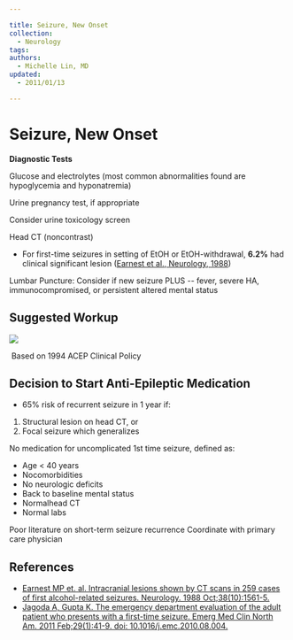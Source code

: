 ```yaml
---

title: Seizure, New Onset
collection:
  - Neurology
tags:
authors:
  - Michelle Lin, MD
updated:
  - 2011/01/13

---
```


# Seizure, New Onset

**Diagnostic Tests**

Glucose and electrolytes (most common abnormalities found are hypoglycemia and hyponatremia)

Urine pregnancy test, if appropriate

Consider urine toxicology screen

Head CT (noncontrast)

-   For first-time seizures in setting of EtOH or EtOH-withdrawal, **6.2%** had clinical significant lesion ([Earnest et al., Neurology, 1988](http://www.ncbi.nlm.nih.gov/pubmed/?term=3419599))

Lumbar Puncture: Consider if new seizure PLUS -- fever, severe HA, immunocompromised, or persistent altered mental status 

## Suggested Workup

![](https://d2p53dh3qxfm0x.cloudfront.net/uploads/img/1jx/5/m/b84abdb2-8102-57b2-a9a1-a2d1903a8796/640.png)

 Based on 1994 ACEP Clinical Policy 

## Decision to Start Anti-Epileptic Medication

-   65% risk of recurrent seizure in 1 year if:

1.  Structural lesion on head CT, or 
2.  Focal seizure which generalizes

No medication for uncomplicated 1st time seizure, defined as: 
-   Age &lt; 40 years
-   Nocomorbidities
-   No neurologic deficits
-   Back to baseline mental status
-   Normalhead CT
-   Normal labs 

Poor literature on short-term seizure recurrence
Coordinate with primary care physician

## References

-   [Earnest MP et. al. Intracranial lesions shown by CT scans in 259 cases of first alcohol-related seizures. Neurology. 1988 Oct;38(10):1561-5.](http://www.ncbi.nlm.nih.gov/pubmed/?term=3419599)
-   [Jagoda A, Gupta K. The emergency department evaluation of the adult patient who presents with a first-time seizure. Emerg Med Clin North Am. 2011 Feb;29(1):41-9. doi: 10.1016/j.emc.2010.08.004.](http://www.ncbi.nlm.nih.gov/pubmed/?term=21109101)
